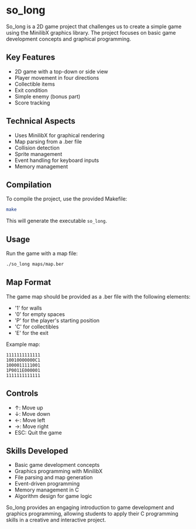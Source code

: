 # so_long


So_long is a 2D game project that challenges us to create a simple game using the MinilibX graphics library. The project focuses on basic game development concepts and graphical programming.

## Key Features

- 2D game with a top-down or side view
- Player movement in four directions
- Collectible items
- Exit condition
- Simple enemy (bonus part)
- Score tracking

## Technical Aspects

- Uses MinilibX for graphical rendering
- Map parsing from a .ber file
- Collision detection
- Sprite management
- Event handling for keyboard inputs
- Memory management

## Compilation

To compile the project, use the provided Makefile:

```bash
make
```

This will generate the executable `so_long`.

## Usage

Run the game with a map file:

```bash
./so_long maps/map.ber
```

## Map Format

The game map should be provided as a .ber file with the following elements:
- '1' for walls
- '0' for empty spaces
- 'P' for the player's starting position
- 'C' for collectibles
- 'E' for the exit

Example map:
```
1111111111111
10010000000C1
1000011111001
1P0011E000001
1111111111111
```

## Controls

- ↑: Move up
- ↓: Move down
- ←: Move left
- →: Move right
- ESC: Quit the game

## Skills Developed

- Basic game development concepts
- Graphics programming with MinilibX
- File parsing and map generation
- Event-driven programming
- Memory management in C
- Algorithm design for game logic

So_long provides an engaging introduction to game development and graphics programming, allowing students to apply their C programming skills in a creative and interactive project.
